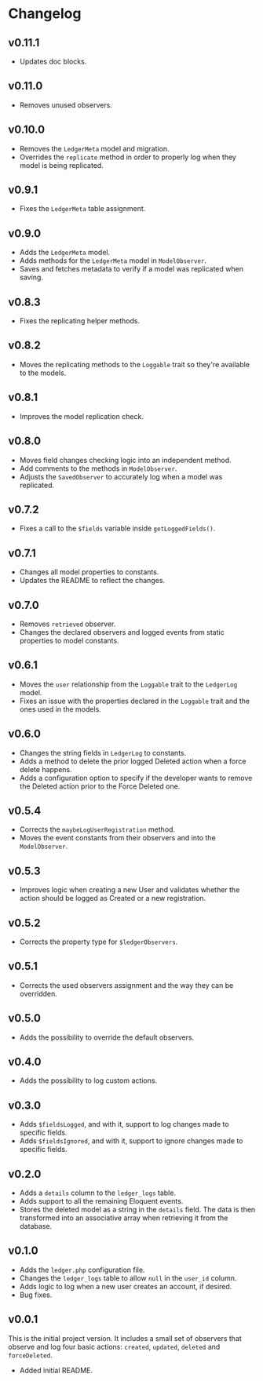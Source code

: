 # Changelog

## v0.11.1

- Updates doc blocks.

## v0.11.0

- Removes unused observers.

## v0.10.0

- Removes the `LedgerMeta` model and migration.
- Overrides the `replicate` method in order to properly log when they model is being replicated.

## v0.9.1

- Fixes the `LedgerMeta` table assignment.

## v0.9.0

- Adds the `LedgerMeta` model.
- Adds methods for the `LedgerMeta` model in `ModelObserver`.
- Saves and fetches metadata to verify if a model was replicated when saving.

## v0.8.3

- Fixes the replicating helper methods.

## v0.8.2

- Moves the replicating methods to the `Loggable` trait so they're available to the models.

## v0.8.1

- Improves the model replication check.

## v0.8.0

- Moves field changes checking logic into an independent method.
- Add comments to the methods in `ModelObserver`.
- Adjusts the `SavedObserver` to accurately log when a model was replicated.

## v0.7.2

- Fixes a call to the `$fields` variable inside `getLoggedFields()`.

## v0.7.1

- Changes all model properties to constants.
- Updates the README to reflect the changes.

## v0.7.0

- Removes `retrieved` observer.
- Changes the declared observers and logged events from static properties to model constants.

## v0.6.1

- Moves the `user` relationship from the `Loggable` trait to the `LedgerLog` model.
- Fixes an issue with the properties declared in the `Loggable` trait and the ones used in the models.

## v0.6.0

- Changes the string fields in `LedgerLog` to constants.
- Adds a method to delete the prior logged Deleted action when a force delete happens.
- Adds a configuration option to specify if the developer wants to remove the Deleted action prior to the Force Deleted one.

## v0.5.4

- Corrects the `maybeLogUserRegistration` method.
- Moves the event constants from their observers and into the `ModelObserver`.

## v0.5.3

- Improves logic when creating a new User and validates whether the action should be logged as Created or a new registration.

## v0.5.2

- Corrects the property type for `$ledgerObservers`.

## v0.5.1

- Corrects the used observers assignment and the way they can be overridden.

## v0.5.0

- Adds the possibility to override the default observers.

## v0.4.0

- Adds the possibility to log custom actions.

## v0.3.0

- Adds `$fieldsLogged`, and with it, support to log changes made to specific fields.
- Adds `$fieldsIgnored`, and with it, support to ignore changes made to specific fields.

## v0.2.0

- Adds a `details` column to the `ledger_logs` table.
- Adds support to all the remaining Eloquent events.
- Stores the deleted model as a string in the `details` field. The data is then transformed into an associative array when retrieving it from the database.

## v0.1.0

- Adds the `ledger.php` configuration file.
- Changes the `ledger_logs` table to allow `null` in the `user_id` column.
- Adds logic to log when a new user creates an account, if desired.
- Bug fixes.

## v0.0.1

This is the initial project version. It includes a small set of observers that observe and
log four basic actions: `created`, `updated`, `deleted` and `forceDeleted`.

- Added initial README.
